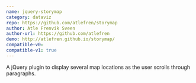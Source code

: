 ```yaml
---
name: jquery-storymap
category: dataviz
repo: https://github.com/atlefren/storymap
author: Atle Frenvik Sveen
author-url: https://github.com/atlefren
demo: http://atlefren.github.io/storymap/
compatible-v0:
compatible-v1: true
---
```


A jQuery plugin to display several map locations as the user scrolls through paragraphs.
